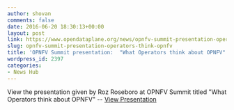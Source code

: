```yaml
---
author: shovan
comments: false
date: 2016-06-20 18:30:13+00:00
layout: post
link: https://www.opendataplane.org/news/opnfv-summit-presentation-operators-think-opnfv/
slug: opnfv-summit-presentation-operators-think-opnfv
title: 'OPNFV Summit presentation:  "What Operators think about OPNFV"'
wordpress_id: 2397
categories:
- News Hub
---
```


View the presentation given by Roz Roseboro at OPNFV Summit titled "What Operators think about OPNFV" -- [View Presentation](https://www.opnfv.org/wp-content/uploads/sites/12/2016/11/opnfv_survey_results_presentation-r_roseboro.pdf)
